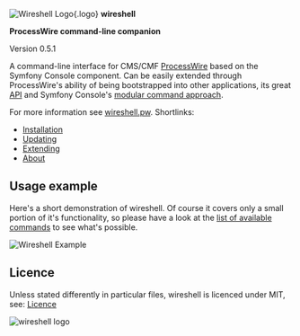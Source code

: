 ![Wireshell Logo](/assets/img/favicon-16x16.png){.logo} **wireshell**

**ProcessWire command-line companion**

Version 0.5.1

A command-line interface for CMS/CMF [ProcessWire](https://processwire.com) based on the Symfony Console component.
Can be easily extended through ProcessWire's ability of being bootstrapped into other applications, its great [API](https://processwire.com/api/) and
Symfony Console's [modular command approach](http://symfony.com/doc/current/components/console/introduction%20%20%20%20%20%20.html).

For more information see [wireshell.pw](http://wireshell.pw/).
Shortlinks:

- [Installation](http://wireshell.pw/#installation)
- [Updating](http://wireshell.pw/#updating)
- [Extending](http://wireshell.pw/#extending)
- [About](http://wireshell.pw/#about)

## Usage example

Here's a short demonstration of wireshell. Of course it covers only a small portion of it's functionality, so please have a look at the [list of available commands](commands/backup.md) to see what's possible.

![Wireshell Example](/assets/img/wireshell.gif)

## Licence

Unless stated differently in particular files, wireshell is licenced under MIT, see: [Licence](http://wireshell.pw/#licence)

![wireshell logo](/assets/img/logo.png)
